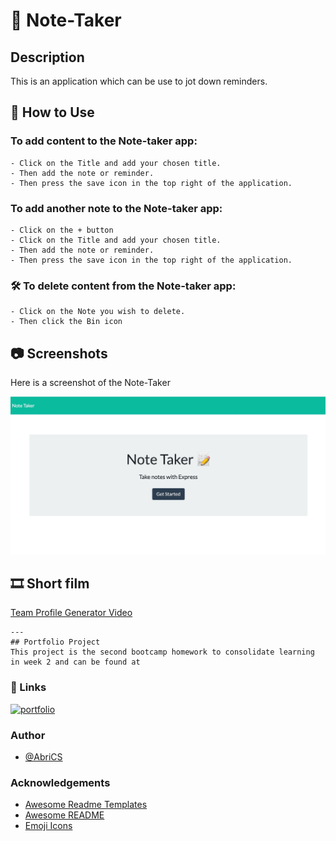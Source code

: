 # 📝 Note-Taker
## Description
 This is an application which can be use to jot down reminders.

##  📖 How to Use 
### To add content to the Note-taker app:

```
- Click on the Title and add your chosen title.
- Then add the note or reminder. 
- Then press the save icon in the top right of the application.

```

### To add another note to the Note-taker app:

```
- Click on the + button
- Click on the Title and add your chosen title.
- Then add the note or reminder. 
- Then press the save icon in the top right of the application.

```

### 🛠 To delete content from the Note-taker app:

```
- Click on the Note you wish to delete.
- Then click the Bin icon 

```

## 📷 Screenshots

Here is a screenshot of the Note-Taker

![Notetaker app](public/assets/images/Notetaker-webview.jpeg)
                                                                                             

##  🎞️ Short film



[Team Profile Generator Video](https://drive.google.com/file/d/1eHlNwNxWwkclkPKnmzeLlTf7wGTSr4L8/view?usp=sharing)
```
---
## Portfolio Project 
This project is the second bootcamp homework to consolidate learning 
in week 2 and can be found at 

```
### 🔗 Links
[![portfolio](https://img.shields.io/badge/my_portfolio-000?style=for-the-badge&logo=ko-fi&logoColor=white)](https://abrics.github.io/AbriCS/Note-Taker)

### Author
- [@AbriCS](https://www.github.com/AbriCS)

### Acknowledgements

 - [Awesome Readme Templates](https://awesomeopensource.com/project/elangosundar/awesome-README-templates)
 - [Awesome README](https://github.com/matiassingers/awesome-readme)
 - [Emoji Icons](https://github.com/ikatyang/emoji-cheat-sheet/blob/master/README.md)
